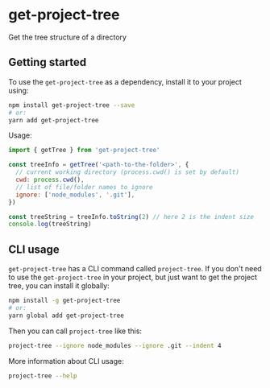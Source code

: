 # get-project-tree

Get the tree structure of a directory

## Getting started

To use the `get-project-tree` as a dependency, install it to your project using:

```bash
npm install get-project-tree --save
# or:
yarn add get-project-tree
```

Usage:

```javascript
import { getTree } from 'get-project-tree'

const treeInfo = getTree('<path-to-the-folder>', {
  // current working directory (process.cwd() is set by default)
  cwd: process.cwd(),
  // list of file/folder names to ignore
  ignore: ['node_modules', '.git'],
})

const treeString = treeInfo.toString(2) // here 2 is the indent size
console.log(treeString)
```

## CLI usage

`get-project-tree` has a CLI command called `project-tree`. If you don't need to use the `get-project-tree` in your project, but just want to get the project tree, you can install it globally:

```bash
npm install -g get-project-tree
# or:
yarn global add get-project-tree
```

Then you can call `project-tree` like this:

```bash
project-tree --ignore node_modules --ignore .git --indent 4
```

More information about CLI usage:

```bash
project-tree --help
```
